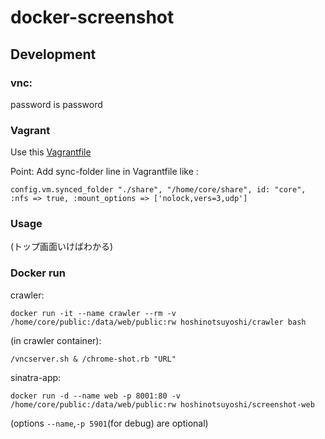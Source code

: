 docker-screenshot
=================

## Development

### vnc:
password is password

### Vagrant
Use this [Vagrantfile](https://github.com/hoshinotsuyoshi/coreos-vagrant/tree/for-screenshot)

Point:
Add sync-folder line in Vagrantfile like :

```
config.vm.synced_folder "./share", "/home/core/share", id: "core", :nfs => true, :mount_options => ['nolock,vers=3,udp']
```

### Usage

(トップ画面いけばわかる)

### Docker run

crawler:

```
docker run -it --name crawler --rm -v /home/core/public:/data/web/public:rw hoshinotsuyoshi/crawler bash
```

(in crawler container):

```
/vncserver.sh & /chrome-shot.rb "URL"
```

sinatra-app:

```
docker run -d --name web -p 8001:80 -v /home/core/public:/data/web/public:rw hoshinotsuyoshi/screenshot-web
```

(options `--name`,`-p 5901`(for debug) are optional)
